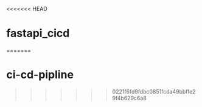 <<<<<<< HEAD
# fastapi_cicd
=======
# ci-cd-pipline
>>>>>>> 0221f6fd9fdbc0851fcda49bbffe29f4b629c6a8
